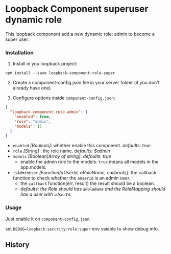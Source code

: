 # Loopback Component superuser dynamic role

This loopback component add a new dynamic role: admin to become a super user.


### Installation

1. Install in you loopback project:

  `npm install --save loopback-component-role-super`

2. Create a component-config.json file in your server folder (if you don't already have one)

3. Configure options inside `component-config.json`:

  ```json
  {
    "loopback-component-role-admin": {
      "enabled": true,
      "role": "admin",
      "models": []
    }
  }
  ```
  - `enabled` *[Boolean]*: whether enable this component. *defaults: true*
  - `role` *[String]* : the role name. *defaults: $admin*
  - `models` *[Boolean|Array of string]*. *defaults: true*
    * enable the admin role to the models. `true` means all models in the app.models.
  - `isAdminUser` *[Function(aUserId, aRoleName, callback)]*: the callback function to check whether
    the `aUserId` is an admin user.
    * the `callback` function(err, result) the result should be a boolean.
    * *defaults: the Role should has `aRoleName` and the RoleMapping should has a user with `aUserId`.*

### Usage


Just enable it on `component-config.json`.

set `DEBUG=loopback:security:role:super` env vaiable to show debug info.


## History



